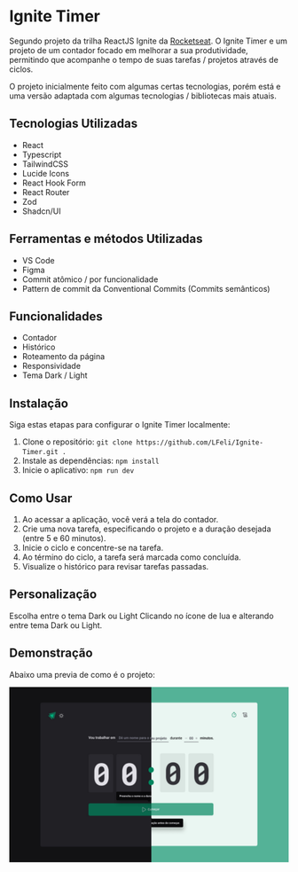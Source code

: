 # Ignite Timer

Segundo projeto da trilha ReactJS Ignite da [Rocketseat](https://www.rocketseat.com.br/). O Ignite Timer e um projeto de um contador focado em melhorar a sua produtividade, permitindo que acompanhe o tempo de suas tarefas / projetos através de ciclos.

O projeto inicialmente feito com algumas certas tecnologias, porém está e uma versão adaptada com algumas tecnologias / bibliotecas mais atuais.

## Tecnologias Utilizadas
- React
- Typescript
- TailwindCSS
- Lucide Icons
- React Hook Form
- React Router
- Zod
- Shadcn/UI

## Ferramentas e métodos Utilizadas
- VS Code
- Figma
- Commit atômico / por funcionalidade
- Pattern de commit da Conventional Commits (Commits semânticos)

## Funcionalidades
- Contador
- Histórico
- Roteamento da página
- Responsividade
- Tema Dark / Light

## Instalação

Siga estas etapas para configurar o Ignite Timer localmente:

1. Clone o repositório: `git clone https://github.com/LFeli/Ignite-Timer.git .`
2. Instale as dependências: `npm install`
3. Inicie o aplicativo: `npm run dev`

## Como Usar

1. Ao acessar a aplicação, você verá a tela do contador.
2. Crie uma nova tarefa, especificando o projeto e a duração desejada (entre 5 e 60 minutos).
3. Inicie o ciclo e concentre-se na tarefa.
4. Ao término do ciclo, a tarefa será marcada como concluída.
5. Visualize o histórico para revisar tarefas passadas.

## Personalização

Escolha entre o tema Dark ou Light Clicando no ícone de lua e alterando entre tema Dark ou Light.

## Demonstração

Abaixo uma previa de como é o projeto:

![Ignite Timer Screenshot](github/demo.jpg)